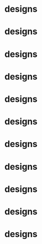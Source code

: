 # designs
# designs
# designs
# designs
# designs
# designs
# designs
# designs
# designs
# designs
# designs
